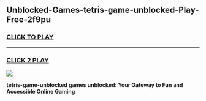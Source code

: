 
## Unblocked-Games-tetris-game-unblocked-Play-Free-2f9pu
<h3>
<a href="https://premium76.site?title=tetris-game-unblocked&ref=20M">CLICK TO PLAY</a></h3>
<hr>

<h3>
<a href="https://premium76.site?title=tetris-game-unblocked&ref=20M">CLICK 2 PLAY</a>
  
</h3>

<a href="https://premium76.site?title=tetris-game-unblocked&ref=19M"><img src="https://clearcache.store/games.png"></a>


**tetris-game-unblocked games unblocked: Your Gateway to Fun and Accessible Online Gaming**
